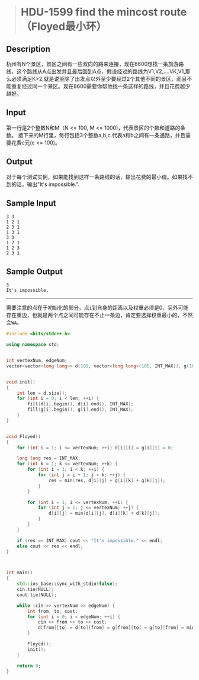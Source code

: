> # HDU-1599 find the mincost route（Floyed最小环）

## Description

杭州有N个景区，景区之间有一些双向的路来连接，现在8600想找一条旅游路线，这个路线从A点出发并且最后回到A点，假设经过的路线为V1,V2,....VK,V1,那么必须满足K>2,就是说至除了出发点以外至少要经过2个其他不同的景区，而且不能重复经过同一个景区。现在8600需要你帮他找一条这样的路线，并且花费越少越好。

## Input

第一行是2个整数N和M（N <= 100, M <= 1000)，代表景区的个数和道路的条数。
接下来的M行里，每行包括3个整数a,b,c.代表a和b之间有一条通路，并且需要花费c元(c <= 100)。

## Output

对于每个测试实例，如果能找到这样一条路线的话，输出花费的最小值。如果找不到的话，输出"It's impossible.".

## Sample Input

```
3 3
1 2 1
2 3 1
1 3 1
3 3
1 2 1
1 2 3
2 3 1
```

## Sample Output

```
3
It's impossible.
```

-----

需要注意的点在于初始化的部分，点`i`到自身的距离以及权重必须是0，另外可能存在重边，也就是两个点之间可能存在不止一条边，肯定要选择权重最小的，不然会`WA`。

```c++
#include <bits/stdc++.h>

using namespace std;


int vertexNum, edgeNum;
vector<vector<long long>> d(105, vector<long long>(105, INT_MAX)), g(105, vector<long long>(105, INT_MAX));


void init()
{
	int len = d.size();
	for (int i = 0; i < len; ++i) {
		fill(d[i].begin(), d[i].end(), INT_MAX);
		fill(g[i].begin(), g[i].end(), INT_MAX);
	}
}


void Floyed()
{
	for (int i = 1; i <= vertexNum; ++i) d[i][i] = g[i][i] = 0;

	long long res = INT_MAX;
	for (int k = 1; k <= vertexNum; ++k) {
		for (int i = 1; i < k; ++i) {
			for (int j = i + 1; j < k; ++j) {
				res = min(res, d[i][j] + g[i][k] + g[k][j]);
			}
		}

		for (int i = 1; i <= vertexNum; ++i) {
			for (int j = 1; j <= vertexNum; ++j) {
				d[i][j] = min(d[i][j], d[i][k] + d[k][j]);
			}
		}
	}

	if (res == INT_MAX) cout << "It's impossible." << endl;
	else cout << res << endl;
}



int main()
{
	std::ios_base::sync_with_stdio(false);
	cin.tie(NULL);
	cout.tie(NULL);

	while (cin >> vertexNum >> edgeNum) {
		int from, to, cost;
		for (int i = 0; i < edgeNum; ++i) {
			cin >> from >> to >> cost;
			d[from][to] = d[to][from] = g[from][to] = g[to][from] = min((long long)cost, d[from][to]);
		}

		Floyed();
		init();
	}

	return 0;
}
```

